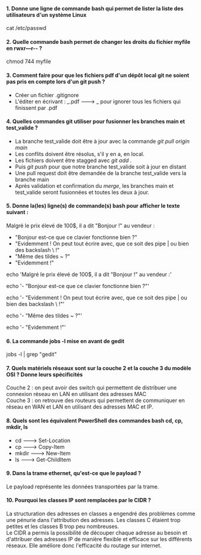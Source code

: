 #### 1. Donne une ligne de commande bash qui permet de lister la liste des utilisateurs d'un système Linux

cat /etc/passwd

#### 2. Quelle commande bash permet de changer les droits du fichier myfile en rwxr—r-- ?

chmod 744 myfile

#### 3. Comment faire pour que les fichiers pdf d'un dépôt local git ne soient pas pris en compte lors d'un git push ?

- Créer un fichier .gitignore
- L'éditer en écrivant : _.pdf ---> _ pour ignorer tous les fichiers qui finissent par .pdf

#### 4. Quelles commandes git utiliser pour fusionner les branches main et test_valide ?

- La branche test_valide doit être à jour avec la commande _git pull origin main_
- Les conflits doivent être résolus, s'il y en a, en local.
- Les fichiers doivent être stagged avec _git add ._
- Puis _git push_ pour que notre branche test_valide soit à jour en distant
- Une pull request doit être demandée de la branche test_valide vers la branche main
- Après validation et confirmation du _merge_, les branches main et test_valide seront fusionnées et toutes les deux à jour.

#### 5. Donne la(les) ligne(s) de commande(s) bash pour afficher le texte suivant :

Malgré le prix élevé de 100$, il a dit "Bonjour !" au vendeur :

- "Bonjour est-ce que ce clavier fonctionne bien ?"
- "Evidemment ! On peut tout écrire avec, que ce soit des pipe | ou bien des backslash \\ !"
- "Même des tildes ~ ?"
- "Evidemment !"

echo 'Malgré le prix élevé de 100$, il a dit "Bonjour !" au vendeur :'

echo '- "Bonjour est-ce que ce clavier fonctionne bien ?"'

echo '- "Evidemment ! On peut tout écrire avec, que ce soit des pipe | ou bien des backslash \\ !"'

echo '- "Même des tildes ~ ?"'

echo '- "Evidemment !"'

#### 6. La commande jobs -l mise en avant de gedit

jobs -l | grep "gedit"

#### 7. Quels matériels réseaux sont sur la couche 2 et la couche 3 du modèle OSI ? Donne leurs spécificités

Couche 2 : on peut avoir des switch qui permettent de distribuer une connexion réseau en LAN en utilisant des adresses MAC  
Couche 3 : on retrouve des routeurs qui permettent de communiquer en réseau en WAN et LAN en utilisant des adresses MAC et IP.

#### 8. Quels sont les équivalent PowerShell des commandes bash cd, cp, mkdir, ls

- cd ---> Set-Location
- cp ---> Copy-Item
- mkdir ---> New-Item
- ls ---> Get-ChildItem

#### 9. Dans la trame ethernet, qu'est-ce que le payload ?

Le payload représente les données transportées par la trame.

#### 10. Pourquoi les classes IP sont remplacées par le CIDR ?

La structuration des adresses en classes a engendré des problèmes comme une pénurie dans l'attribution des adresses. Les classes C étaient trop petites et les classes B trop peu nombreuses.  
Le CIDR a permis la possibilité de découper chaque adresse au besoin et d'attribuer des adresses IP de manière flexible et efficace sur les différents réseaux. Elle améliore donc l'efficacité du routage sur internet.

